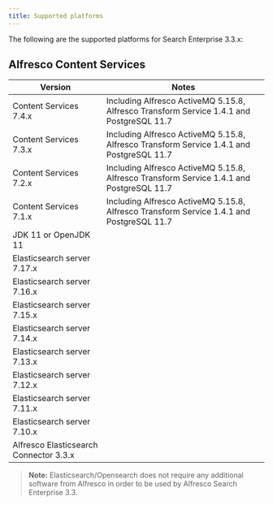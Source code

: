 ```yaml
---
title: Supported platforms
---
```


The following are the supported platforms for Search Enterprise 3.3.x:

## Alfresco Content Services

| Version | Notes |
| ------- | ----- |
| Content Services 7.4.x | Including Alfresco ActiveMQ 5.15.8, Alfresco Transform Service 1.4.1 and PostgreSQL 11.7 |
| Content Services 7.3.x | Including Alfresco ActiveMQ 5.15.8, Alfresco Transform Service 1.4.1 and PostgreSQL 11.7 |
| Content Services 7.2.x | Including Alfresco ActiveMQ 5.15.8, Alfresco Transform Service 1.4.1 and PostgreSQL 11.7 |
| Content Services 7.1.x | Including Alfresco ActiveMQ 5.15.8, Alfresco Transform Service 1.4.1 and PostgreSQL 11.7 |
| JDK 11 or OpenJDK 11 | |
| Elasticsearch server 7.17.x | |
| Elasticsearch server 7.16.x | |
| Elasticsearch server 7.15.x | |
| Elasticsearch server 7.14.x | |
| Elasticsearch server 7.13.x | |
| Elasticsearch server 7.12.x | |
| Elasticsearch server 7.11.x | |
| Elasticsearch server 7.10.x | |
| Alfresco Elasticsearch Connector 3.3.x | |

> **Note:** Elasticsearch/Opensearch does not require any additional software from Alfresco in order to be used by Alfresco Search Enterprise 3.3.

